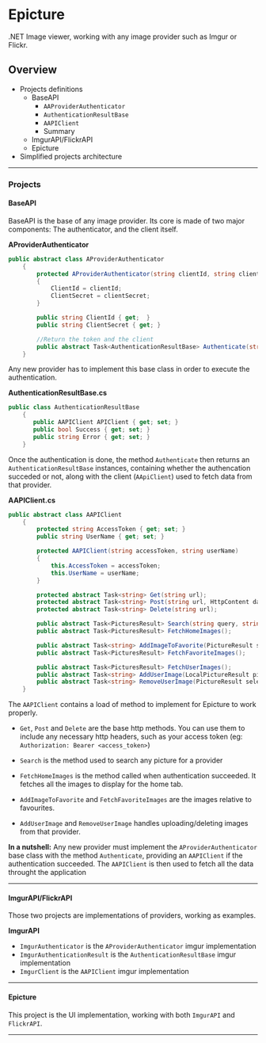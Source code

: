# Epicture

.NET Image viewer, working with any image provider such as Imgur or Flickr.

## Overview

- Projects definitions
	- BaseAPI
		- `AAProviderAuthenticator`
		-  `AuthenticationResultBase`
		- `AAPIClient`
		- Summary
	- ImgurAPI/FlickrAPI
	- Epicture
- Simplified projects architecture
----------

### Projects

#### BaseAPI

BaseAPI is the base of any image provider.
Its core is made of two major components: The authenticator, and the client itself.

**AProviderAuthenticator**
```csharp
public abstract class AProviderAuthenticator
    {
        protected AProviderAuthenticator(string clientId, string clientSecret)
        {
            ClientId = clientId;
            ClientSecret = clientSecret;
        }

        public string ClientId { get;  }
        public string ClientSecret { get; }

        //Return the token and the client
        public abstract Task<AuthenticationResultBase> Authenticate(string pinCode);
    }
```

Any new provider has to implement this base class in order to execute the authentication.

**AuthenticationResultBase.cs**
```csharp
public class AuthenticationResultBase
    {
       public AAPIClient APIClient { get; set; }
       public bool Success { get; set; } 
       public string Error { get; set; }
    }
```

Once the authentication is done, the method `Authenticate` then returns an `AuthenticationResultBase` instances, containing whether the authencation succeded or not, along with the client (`AApiClient`) used to fetch data from that provider.

**AAPIClient.cs**

```csharp
public abstract class AAPIClient
    {
        protected string AccessToken { get; set; }
        public string UserName { get; set; }

        protected AAPIClient(string accessToken, string userName)
        {
            this.AccessToken = accessToken;
            this.UserName = userName;
        }

        protected abstract Task<string> Get(string url);
        protected abstract Task<string> Post(string url, HttpContent data);
        protected abstract Task<string> Delete(string url);

        public abstract Task<PicturesResult> Search(string query, string file_type, string sort, string size);
        public abstract Task<PicturesResult> FetchHomeImages();

        public abstract Task<string> AddImageToFavorite(PictureResult selectedPicture);
        public abstract Task<PicturesResult> FetchFavoriteImages();

        public abstract Task<PicturesResult> FetchUserImages();
        public abstract Task<string> AddUserImage(LocalPictureResult picture);
        public abstract Task<string> RemoveUserImage(PictureResult selectedPicture);
    }
```

The `AAPIClient` contains a load of method to implement for Epicture to work properly.

- `Get`, `Post` and `Delete` are the base http methods. You can use them to include any necessary http headers, such as your access token (eg: `Authorization: Bearer <access_token>`)

- `Search` is the method used to search any picture for a provider
- `FetchHomeImages` is the method called when authentication succeeded. It fetches all the images to display for the home tab.
- `AddImageToFavorite` and `FetchFavoriteImages` are the images relative to favourites.
- `AddUserImage` and `RemoveUserImage` handles uploading/deleting images from that provider.

**In a nutshell:**
Any new provider must implement the `AProviderAuthenticator`  base class with the method `Authenticate`, providing an `AAPIClient` if the authentication succeeded. The `AAPIClient` is then used to fetch all the data throught the application


----------


#### ImgurAPI/FlickrAPI

Those two projects are implementations of providers, working as examples.

**ImgurAPI**

- `ImgurAuthenticator` is the `AProviderAuthenticator` imgur implementation
- `ImgurAuthenticationResult` is the `AuthenticationResultBase` imgur implementation
- `ImgurClient` is the  `AAPIClient` imgur implementation

----------


#### Epicture

This project is the UI implementation, working with both `ImgurAPI` and `FlickrAPI`.


----------

